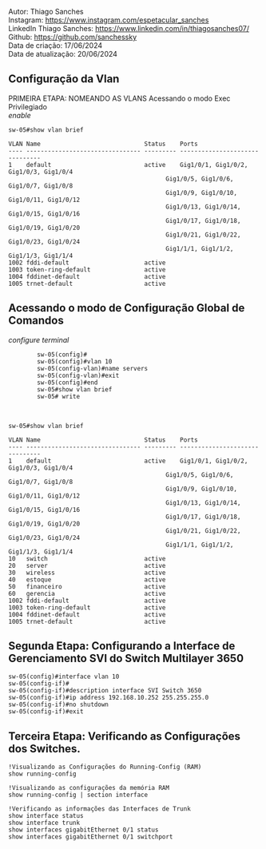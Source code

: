 
Autor: Thiago Sanches<br>
Instagram: https://www.instagram.com/espetacular_sanches<br>
LinkedIn Thiago Sanches: https://www.linkedin.com/in/thiagosanches07/<br>
Github: https://github.com/sanchessky<br>
Data de criação: 17/06/2024<br>
Data de atualização: 20/06/2024<br>

## Configuração da Vlan

PRIMEIRA ETAPA: NOMEANDO AS VLANS
Acessando o modo Exec Privilegiado<br>
*enable*

    sw-05#show vlan brief

    VLAN Name                             Status    Ports
    ---- -------------------------------- --------- -------------------------------
    1    default                          active    Gig1/0/1, Gig1/0/2, Gig1/0/3, Gig1/0/4
                                                Gig1/0/5, Gig1/0/6, Gig1/0/7, Gig1/0/8
                                                Gig1/0/9, Gig1/0/10, Gig1/0/11, Gig1/0/12
                                                Gig1/0/13, Gig1/0/14, Gig1/0/15, Gig1/0/16
                                                Gig1/0/17, Gig1/0/18, Gig1/0/19, Gig1/0/20
                                                Gig1/0/21, Gig1/0/22, Gig1/0/23, Gig1/0/24
                                                Gig1/1/1, Gig1/1/2, Gig1/1/3, Gig1/1/4
    1002 fddi-default                     active    
    1003 token-ring-default               active    
    1004 fddinet-default                  active    
    1005 trnet-default                    active    


## Acessando o modo de Configuração Global de Comandos<br>
*configure terminal*

            sw-05(config)#
            sw-05(config)#vlan 10
            sw-05(config-vlan)#name servers
            sw-05(config-vlan)#exit
            sw-05(config)#end
            sw-05#show vlan brief
            sw-05# write
            

<br>

    sw-05#show vlan brief

    VLAN Name                             Status    Ports
    ---- -------------------------------- --------- -------------------------------
    1    default                          active    Gig1/0/1, Gig1/0/2, Gig1/0/3, Gig1/0/4
                                                Gig1/0/5, Gig1/0/6, Gig1/0/7, Gig1/0/8
                                                Gig1/0/9, Gig1/0/10, Gig1/0/11, Gig1/0/12
                                                Gig1/0/13, Gig1/0/14, Gig1/0/15, Gig1/0/16
                                                Gig1/0/17, Gig1/0/18, Gig1/0/19, Gig1/0/20
                                                Gig1/0/21, Gig1/0/22, Gig1/0/23, Gig1/0/24
                                                Gig1/1/1, Gig1/1/2, Gig1/1/3, Gig1/1/4
    10   switch                           active    
    20   server                           active    
    30   wireless                         active    
    40   estoque                          active    
    50   financeiro                       active    
    60   gerencia                         active    
    1002 fddi-default                     active    
    1003 token-ring-default               active    
    1004 fddinet-default                  active    
    1005 trnet-default                    active 
            





## Segunda Etapa: Configurando a Interface de Gerenciamento SVI do Switch Multilayer 3650

    sw-05(config)#interface vlan 10
    sw-05(config-if)#
    sw-05(config-if)#description interface SVI Switch 3650
    sw-05(config-if)#ip address 192.168.10.252 255.255.255.0
    sw-05(config-if)#no shutdown
    sw-05(config-if)#exit


## Terceira Etapa: Verificando as Configurações dos Switches.

    !Visualizando as Configurações do Running-Config (RAM)
    show running-config

    !Visualizando as configurações da memória RAM
    show running-config | section interface

    !Verificando as informações das Interfaces de Trunk
    show interface status
    show interface trunk
    show interfaces gigabitEthernet 0/1 status
    show interfaces gigabitEthernet 0/1 switchport

